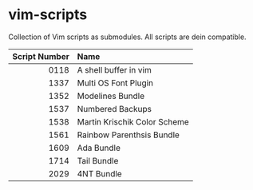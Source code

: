 # vim-scripts

Collection of Vim scripts as submodules. All scripts are dein compatible.

| Script Number | Name                           |
|--------------:|:-------------------------------|
| 0118          | A shell buffer in vim          | 
| 1337          | Multi OS Font Plugin           |
| 1352          | Modelines Bundle               |
| 1537          | Numbered Backups               |
| 1538          | Martin Krischik Color Scheme   |
| 1561          | Rainbow Parenthsis Bundle      |
| 1609          | Ada Bundle                     |
| 1714          | Tail Bundle                    |
| 2029          | 4NT Bundle                     |
